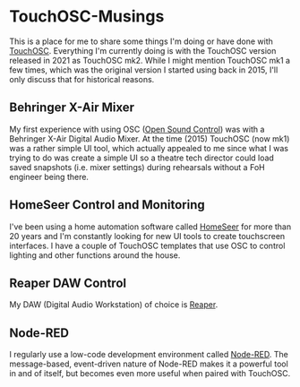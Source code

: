 # TouchOSC-Musings

This is a place for me to share some things I'm doing or have done with [TouchOSC](https://hexler.net/touchosc). Everything I'm currently doing is with the TouchOSC version released in 2021 as TouchOSC mk2. While I might mention TouchOSC mk1 a few times, which was the original version I started using back in 2015, I'll only discuss that for historical reasons.

## Behringer X-Air Mixer

My first experience with using OSC ([Open Sound Control](https://opensoundcontrol.stanford.edu/)) was with a Behringer X-Air Digital Audio Mixer.  At the time (2015) TouchOSC (now mk1) was a rather simple UI tool, which actually appealed to me since what I was trying to do was create a simple UI so a theatre tech director could load saved snapshots (i.e. mixer settings) during rehearsals without a FoH engineer being there.

## HomeSeer Control and Monitoring

I've been using a home automation software called [HomeSeer](https://www.homeseer.com/) for more than 20 years and I'm constantly looking for new UI tools to create touchscreen interfaces.  I have a couple of TouchOSC templates that use OSC to control lighting and other functions around the house.

## Reaper DAW Control

My DAW (Digital Audio Workstation) of choice is [Reaper](https://reaper.fm/).

## Node-RED

I regularly use a low-code development environment called [Node-RED](https://nodered.org/). The message-based, event-driven nature of Node-RED makes it a powerful tool in and of itself, but becomes even more useful when paired with TouchOSC.
